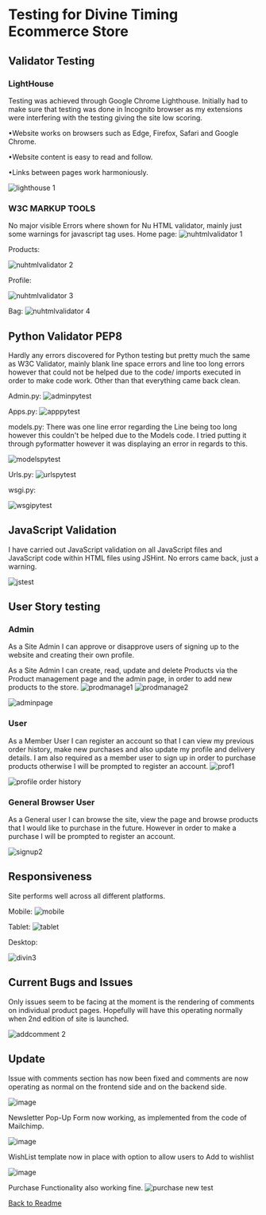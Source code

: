 # Testing for Divine Timing Ecommerce Store


## Validator Testing

### LightHouse

Testing was achieved through Google Chrome Lighthouse. Initially had to make sure that testing was done in Incognito browser as
my extensions were interfering with the testing giving the site low scoring.

•Website works on browsers such as Edge, Firefox, Safari and Google Chrome.

•Website content is easy to read and follow.

•Links between pages work harmoniously.

![lighthouse 1](https://user-images.githubusercontent.com/65243328/185663989-def71dd2-2cca-4a02-9a39-081d852d4f14.JPG)


### W3C MARKUP TOOLS

No major visible Errors where shown for Nu HTML validator, mainly just some warnings for javascript tag uses.
Home page:
![nuhtmlvalidator 1](https://user-images.githubusercontent.com/65243328/190242666-5ef79993-2875-4229-9f32-a94fce49bba3.JPG)

Products:

![nuhtmlvalidator 2](https://user-images.githubusercontent.com/65243328/190242672-9bbc523e-68cc-4830-9adb-667567f7ee97.JPG)

Profile:

![nuhtmlvalidator 3](https://user-images.githubusercontent.com/65243328/190242673-01e06ae9-17f6-4fcd-a3dd-7d0f0ec67cc1.JPG)

Bag:
![nuhtmlvalidator 4](https://user-images.githubusercontent.com/65243328/190242679-a73d75bd-b0bc-4f29-8d68-08a9e5513665.JPG)



## Python Validator PEP8
  
  Hardly any errors discovered for Python testing but pretty much the same as W3C Validator, mainly blank line space errors and line too long errors
  however that could not be helped due to the code/ imports executed in order to make code work. Other than that everything came back clean.
  
  Admin.py:
![adminpytest](https://user-images.githubusercontent.com/65243328/185669163-ebddeb82-a67c-4a70-ba0f-6e099fc9dbab.JPG)

  
  Apps.py:
![apppytest](https://user-images.githubusercontent.com/65243328/185669184-d71c19d0-436b-46cb-ac86-b5392d13fcc3.JPG)

  
  
  models.py:
There was one line error regarding the Line being too long however this couldn't be helped due to the Models code.
  I tried putting it through pyformatter however it was displaying an error in regards to this.
  
  ![modelspytest](https://user-images.githubusercontent.com/65243328/185669199-cc02794a-05d7-49fa-919e-3541991584cb.JPG)

  
  Urls.py:
![urlspytest](https://user-images.githubusercontent.com/65243328/185669220-96840b3a-64ff-45db-9dfe-00f3712e87e4.JPG)

  
  wsgi.py:

![wsgipytest](https://user-images.githubusercontent.com/65243328/185669233-77dbdc55-4cc7-41ad-919c-1558022d9005.JPG)


## JavaScript Validation
I have carried out JavaScript validation on all JavaScript files and JavaScript code within HTML files using JSHint. No errors came back, just a warning.

![jstest](https://user-images.githubusercontent.com/65243328/185670892-4b8f3abc-3f20-4c9a-84b6-d1e17f5b2859.JPG)

  
## User Story testing
  
  ### Admin
As a Site Admin I can approve or disapprove users of signing up to the website and creating their own profile.

As a Site Admin I can create, read, update and delete Products via the Product management page and the admin page, in order to add new products to the store.
![prodmanage1](https://user-images.githubusercontent.com/65243328/185662439-d6ca84f5-3eb9-4ec8-8f5a-be100809bc5d.JPG)
![prodmanage2](https://user-images.githubusercontent.com/65243328/185662457-55e05015-5af3-42a3-a9a6-02f5bc55a8cd.JPG)


![adminpage](https://user-images.githubusercontent.com/65243328/185662343-d6b8b5da-56a3-44e0-9370-74b10f41c211.JPG)


   ### User
  As a Member User I can register an account so that I can view my previous order history, make new purchases and also update my profile and delivery details.
  I am also required as a member user to sign up in order to purchase products otherwise I will be prompted to register an account.
  ![prof1](https://user-images.githubusercontent.com/65243328/185662862-bcf95c2c-b560-440b-8ba4-e240912f71fb.JPG)

  ![profile order history](https://user-images.githubusercontent.com/65243328/185662997-8d9698b1-bb47-4eda-acc3-11d4792de785.JPG)

  
  
 ### General Browser User
  As a General user I can browse the site, view the page and browse products that I would like to purchase in the future.
  However in order to make a purchase I will be prompted to register an account.
 
  ![signup2](https://user-images.githubusercontent.com/65243328/185671810-2b4a7e1d-f257-4092-b4c5-35ef1381c358.JPG)


## Responsiveness
  
 Site performs well across all different platforms.
  
  Mobile:
![mobile](https://user-images.githubusercontent.com/65243328/185660279-c5ef10a6-a91c-421d-85ba-19428d7acf03.JPG)

  
  Tablet:
![tablet](https://user-images.githubusercontent.com/65243328/185660287-9a3f124d-3c96-4b05-bd2e-27c4954dd5ef.JPG)

  
  Desktop:

![divin3](https://user-images.githubusercontent.com/65243328/185660336-50329ece-c848-424b-82a3-1ac26c363dc7.JPG)



## Current Bugs and Issues
Only issues seem to be facing at the moment is the rendering of comments on individual product pages.
Hopefully will have this operating normally when 2nd edition of site is launched.

  ![addcomment 2](https://user-images.githubusercontent.com/65243328/190250225-65c27c17-763d-4346-bffe-159e3118fa09.JPG)
  

## Update ##
Issue with comments section has now been fixed and comments are now operating as normal on the frontend side and on the backend side.

![image](https://user-images.githubusercontent.com/65243328/204845881-0260d175-eb13-4224-b271-476318f64324.png)

Newsletter Pop-Up Form now working, as implemented from the code of Mailchimp.

![image](https://user-images.githubusercontent.com/65243328/204848189-b2c99d5a-dd4c-42d4-a4a2-90050b45333d.png)

WishList template now in place with option to allow users to Add to wishlist

![image](https://user-images.githubusercontent.com/65243328/215779117-e2ab2c8d-97f3-4663-b77d-0024e90d6145.png)

Purchase Functionality also working fine.
![purchase new test](https://user-images.githubusercontent.com/65243328/206454788-68bbce2d-7940-4e88-9103-31bccba5ff93.JPG)





[Back to Readme](https://github.com/MikaCodez/Divine_Timing/blob/main/README.md)
